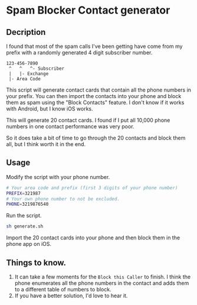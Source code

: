 # Spam Blocker Contact generator

## Decription
I found that most of the spam calls I've been getting have come from my prefix with a randomly generated 4 digit subscriber number.

```
123-456-7890
 ^   ^   ^- Subscriber
 |   |- Exchange
 |- Area Code

```
This script will generate contact cards that contain all the phone numbers in your prefix.  You can then import the contacts into your phone and block them as spam using the "Block Contacts" feature.  I don't know if it works with Android, but I know iOS works.

This will generate 20 contact cards.  I found if I put all 10,000 phone numbers in one contact performance was very poor.

So it does take a bit of time to go through the 20 contacts and block them all, but I think worth it in the end.

## Usage

Modify the script with your phone number.

```bash
# Your area code and prefix (first 3 digits of your phone number)
PREFIX=321987
# Your own phone number to not be excluded.
PHONE=3219876540
```

Run the script.
```bash
sh generate.sh
```

Import the 20 contact cards into your phone and then block them in the phone app on iOS.

## Things to know.

1) It can take a few moments for the `Block this Caller` to finish.  I think the phone enumerates all the phone numbers in the contact and adds them to a different table of numbers to block.
2) If you have a better solution, I'd love to hear it.